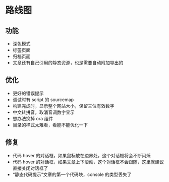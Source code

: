 # 路线图

## 功能

- 深色模式
- 标签页面
- 归档页面
- 文章还有自己引用的静态资源，也是需要自动附加导出的

## 优化

- 更好的错误提示
- 调试时有 script 的 sourcemap
- 构建完成时，显示整个网站大小，保留三位有效数字
- 中文转拼音，取消音调数字显示
- 想办法换掉 ora 组件
- 目录的样式太难看，看能不能优化一下

## 修复

- 代码 hover 的对话框，如果鼠标放在边界处，这个对话框将会不断闪烁
- 代码 hover 的对话框，如果文章上下滚动，这个对话框不会跟随，这里就建议直接关闭对话框了
- “静态代码提示”文章的第一个代码块，console 的类型丢失了

